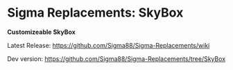 # Sigma Replacements: SkyBox


**Customizeable SkyBox**


Latest Release: https://github.com/Sigma88/Sigma-Replacements/wiki

Dev version: https://github.com/Sigma88/Sigma-Replacements/tree/SkyBox
